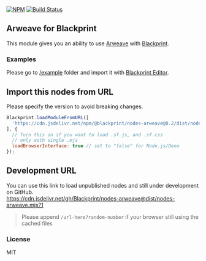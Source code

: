 [![NPM](https://img.shields.io/npm/v/@blackprint/nodes-arweave.svg)](https://www.npmjs.com/package/@blackprint/nodes-arweave)
[![Build Status](https://github.com/Blackprint/nodes-arweave/actions/workflows/build.yml/badge.svg?branch=main)](https://github.com/Blackprint/nodes-arweave/actions/workflows/build.yml)

## Arweave for Blackprint
This module gives you an ability to use [Arweave](https://arweave.org) with [Blackprint](https://github.com/Blackprint/Blackprint).

### Examples
Please go to [/example](https://github.com/Blackprint/nodes-arweave/tree/main/example) folder and import it with [Blackprint Editor](https://blackprint.github.io/dev.html).

## Import this nodes from URL
Please specify the version to avoid breaking changes.

```js
Blackprint.loadModuleFromURL([
  'https://cdn.jsdelivr.net/npm/@blackprint/nodes-arweave@0.2/dist/nodes-arweave.mjs'
], {
  // Turn this on if you want to load .sf.js, and .sf.css
  // only with single .mjs
  loadBrowserInterface: true // set to "false" for Node.js/Deno
});
```

## Development URL
You can use this link to load unpublished nodes and still under development on GitHub.<br>
https://cdn.jsdelivr.net/gh/Blackprint/nodes-arweave@dist/nodes-arweave.mjs?1

> Please append `/url-here?random-number` if your browser still using the cached files

<!--
> You will need to purge cache from jsdelivr
> https://purge.jsdelivr.net/gh/Blackprint/nodes-polkadot.js@dist/nodes-polkadotjs.mjs
-->

### License
MIT